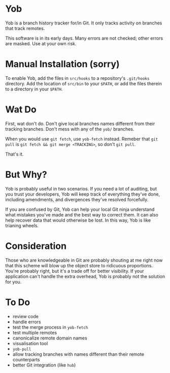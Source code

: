 Yob
===

Yob is a branch history tracker for/in Git.  It only tracks activity on branches
that track remotes.

This software is in its early days.  Many errors are not checked; other errors
are masked.  Use at your own risk.

Manual Installation (sorry)
===========================

To enable Yob, add the files in `src/hooks` to a repository's `.git/hooks`
directory.  Add the location of `src/bin` to your `$PATH`, or add the files
therein to a directory in your `$PATH`.

Wat Do
======

First, wat don't do.  Don't give local branches names different from their
tracking branches.  Don't mess with any of the `yob/` branches.

When you would use `git fetch`, use `yob-fetch` instead.  Remeber that `git
pull` is `git fetch && git merge <TRACKING>`, so don't `git pull`.

That's it.

But Why?
========

Yob is probably useful in two scenarios.  If you need a lot of auditing, but you
trust your developers, Yob will keep track of everything they've done, including
amendments, and divergences they've resolved forcefully.

If you are confused by Git, Yob can help your local Git ninja understand what
mistakes you've made and the best way to correct them.  It can also help recover
data that would otherwise be lost.  In this way, Yob is like trianing wheels.

Consideration
=============

Those who are knowledgeable in Git are probably shouting at me right now that
this scheme will blow up the object store to ridicuous proportions.  You're
probably right, but it's a trade off for better visibility.  If your application
can't handle the extra overhead, Yob is probably not the solution for you.

To Do
=====

* review code
* handle errors
* test the merge process in `yob-fetch`
* test multiple remotes
* canonicalize remote domain names
* visualisation tool
* `yob-pull`
* allow tracking branches with names different than their remote counterparts
* better Git integration (like `hub`)
